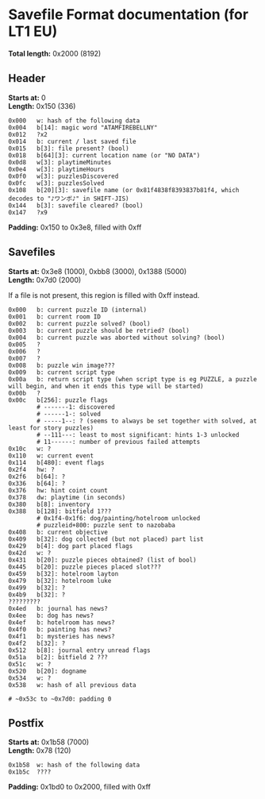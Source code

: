 # Savefile Format documentation (for LT1 EU)

**Total length:** 0x2000 (8192)

## Header

**Starts at:** 0  
**Length:** 0x150 (336)

```
0x000   w: hash of the following data
0x004   b[14]: magic word "ATAMFIREBELLNY"
0x012   ?x2
0x014   b: current / last saved file
0x015   b[3]: file present? (bool)
0x018   b[64][3]: current location name (or "NO DATA")
0x0d8   w[3]: playtimeMinutes
0x0e4   w[3]: playtimeHours
0x0f0   w[3]: puzzlesDiscovered
0x0fc   w[3]: puzzlesSolved
0x108   b[20][3]: savefile name (or 0x81f4838f8393837b81f4, which decodes to "♪ワンボ♪" in SHIFT-JIS)
0x144   b[3]: savefile cleared? (bool)
0x147   ?x9
```

**Padding:** 0x150 to 0x3e8, filled with 0xff

## Savefiles

**Starts at:** 0x3e8 (1000), 0xbb8 (3000), 0x1388 (5000)  
**Length:** 0x7d0 (2000)

If a file is not present, this region is filled with 0xff instead.

```
0x000   b: current puzzle ID (internal)
0x001   b: current room ID
0x002   b: current puzzle solved? (bool)
0x003   b: current puzzle should be retried? (bool)
0x004   b: current puzzle was aborted without solving? (bool)
0x005   ?
0x006   ?
0x007   ?
0x008   b: puzzle win image???
0x009   b: current script type
0x00a   b: return script type (when script type is eg PUZZLE, a puzzle will begin, and when it ends this type will be started)
0x00b   ?
0x00c   b[256]: puzzle flags
        # -------1: discovered
        # ------1-: solved
        # -----1--: ? (seems to always be set together with solved, at least for story puzzles)
        # --111---: least to most significant: hints 1-3 unlocked
        # 11------: number of previous failed attempts
0x10c   w: ?
0x110   w: current event
0x114   b[480]: event flags
0x2f4   hw: ?
0x2f6   b[64]: ?
0x336   b[64]: ?
0x376   hw: hint coint count
0x378   dw: playtime (in seconds)
0x380   b[8]: inventory
0x388   b[128]: bitfield 1???
        # 0x1f4-0x1f6: dog/painting/hotelroom unlocked
        # puzzleid+800: puzzle sent to nazobaba
0x408   b: current objective
0x409   b[32]: dog collected (but not placed) part list
0x429   b[4]: dog part placed flags
0x42d   w: ?
0x431   b[20]: puzzle pieces obtained? (list of bool)
0x445   b[20]: puzzle pieces placed slot???
0x459   b[32]: hotelroom layton
0x479   b[32]: hotelroom luke
0x499   b[32]: ?
0x4b9   b[32]: ?
?????????
0x4ed   b: journal has news?
0x4ee   b: dog has news?
0x4ef   b: hotelroom has news?
0x4f0   b: painting has news?
0x4f1   b: mysteries has news?
0x4f2   b[32]: ?
0x512   b[8]: journal entry unread flags
0x51a   b[2]: bitfield 2 ???
0x51c   w: ?
0x520   b[20]: dogname
0x534   w: ?
0x538   w: hash of all previous data

# ~0x53c to ~0x7d0: padding 0
```

## Postfix

**Starts at:** 0x1b58 (7000)  
**Length:** 0x78 (120)

```
0x1b58  w: hash of the following data
0x1b5c  ????
```

**Padding:** 0x1bd0 to 0x2000, filled with 0xff